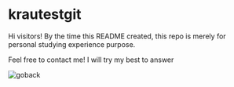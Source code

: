 # krautestgit
Hi visitors! By the time this README created, this repo is merely for personal studying experience purpose. 

Feel free to contact me! I will try my best to answer


![goback](https://user-images.githubusercontent.com/70810370/209088041-3376b8f1-1dac-4758-b339-b582da06f81e.gif)

